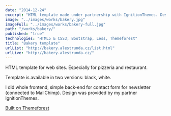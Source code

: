 ```yaml
---
date: "2014-12-24"
excerpt: "HTML template made under partnership with IgnitionThemes. Design in PSDs provided, I made the rest. Available on Themeforest."
image: "../images/works/bakery.jpg"
imageFull: "../images/works/bakery-full.jpg"
path: "/works/bakery/"
published: "true"
technologies: "HTML5 & CSS3, Bootstrap, Less, Themeforest"
title: "Bakery template"
urlList: "http://bakery.alestrunda.cz/list.html"
urlLive: "http://bakery.alestrunda.cz/"
---
```


HTML template for web sites. Especially for pizzeria and restaurant.

Template is available in two versions: black, white.

I did whole frontend, simple back-end for contact form for newsletter (connected to MailChimp). Design was provided by my partner IgnitionThemes.

[Built on Themeforest](http://themeforest.net/item/bakery-cakery-bakery-html5-template/9835281)
